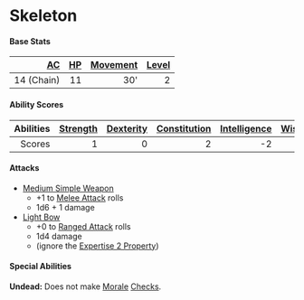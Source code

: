 # Skeleton

#### Base Stats

| [AC](../../../Player%20Characters/Derived%20Statistics/Armor%20Class.md) | [HP](../../../Player%20Characters/Derived%20Statistics/Health%20Points.md) | [Movement](../../../Game%20Procedures/Movement.md) | [Level](../../../Player%20Characters/Derived%20Statistics/Level.md) |
| -----------------------------------------------------------------------: | -------------------------------------------------------------------------: | -------------------------------------------------: | ------------------------------------------------------------------: |
|                                                               14 (Chain) |                                                                         11 |                                                30' |                                                                   2 |
#### Ability Scores

| Abilities | [Strength](../../../Player%20Characters/Chosen%20Statistics/Strength.md) | [Dexterity](../../../Player%20Characters/Chosen%20Statistics/Dexterity.md) | [Constitution](../../../Player%20Characters/Chosen%20Statistics/Constitution.md) | [Intelligence](../../../Player%20Characters/Chosen%20Statistics/Intelligence.md) | [Wisdom](../../../Player%20Characters/Chosen%20Statistics/Wisdom.md)<br> | [Charisma](../../../Player%20Characters/Chosen%20Statistics/Charisma.md)<br> |
| --------: | -----------------------------------------------------------------------: | -------------------------------------------------------------------------: | -------------------------------------------------------------------------------: | -------------------------------------------------------------------------------: | -----------------------------------------------------------------------: | ---------------------------------------------------------------------------: |
|    Scores |                                                                        1 |                                                                          0 |                                                                                2 |                                                                               -2 |                                                                        0 |                                                                           -1 |
#### Attacks
- [Medium Simple Weapon](../../../Items/Individual%20Item%20Cards/Weapons/Melee%20Weapons/Medium%20Simple%20Weapon.md)
	- +1 to [Melee Attack](../../../Game%20Procedures/Melee%20Attack.md) rolls
	- 1d6 + 1 damage
- [Light Bow](../../../Items/Individual%20Item%20Cards/Weapons/Ranged%20Weapons/Light%20Bow.md)
	- +0 to [Ranged Attack](../../../Game%20Procedures/Ranged%20Attack.md) rolls
	- 1d4 damage
	- (ignore the [Expertise 2 Property](../../../Items/Individual%20Item%20Cards/Weapons/Weapon%20Properties/Expertise%20X%20Property.md))
#### Special Abilities
**Undead:** Does not make [Morale](../../../Social%20Systems/Morale%20System.md#Morale) [Checks](../../../Game%20Procedures/Check.md).